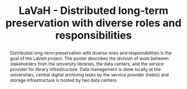 ---
abstract: 'Distributed long-term preservation with diverse roles and responsibilities
  is the goal of the LaVaH project. The poster describes the division of work between
  stakeholders from the university libraries, the data centers, and the service provider
  for library infrastructure. Data management is done locally at the universities,
  central digital archiving tasks by the service provider (hebis) and storage infrastructure
  is hosted by two data centers.


  '
creators:
- Schumann, Natascha
- Sinkovic, Martina
date: null
document_url: https://services.phaidra.univie.ac.at/api/object/o:1424901/download
grand_parent: iPRES
institutions:
- hebis Verbundzentrale, Goethe University Frankfurt
keywords:
- collaboration
- data management
- distributed preservation
landing_page_url: https://phaidra.univie.ac.at/o:1424901
language: eng
layout: publication
license: CC BY 4.0 International
notes_url: null
parent: iPRES 2021
publication_type: poster
size: 61433
slides_url: null
source_name: iPRES
title: LaVaH - Distributed long-term preservation with diverse roles and responsibilities
year: 2021
---